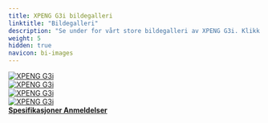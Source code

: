 ```yaml
---
title: XPENG G3i bildegalleri
linktitle: "Bildegalleri"
description: "Se under for vårt store bildegalleri av XPENG G3i. Klikk på bildene for høyoppløselige versjoner."
weight: 5
hidden: true
navicon: bi-images
---
```

<!-- markdownlint-disable MD033 -->
<div class="row" id ="my-gallery">
	<div class="pswp-grid-item col-6 col-md-4">
		<a href="https://media.evkx.net/multimedia/models/xpeng/g3/g3i/exterior_1.jpeg"
data-pswp-src="https://media.evkx.net/multimedia/models/xpeng/g3/g3i/exterior_1.jpeg"
data-pswp-width="3000"
data-pswp-height="1686" 
target="_blank">
			<img src="https://media.evkx.net/multimedia/models/xpeng/g3/g3i/exterior_1_xst.jpeg" alt="XPENG G3i" class="img-fluid " />
		</a>
	</div>
	<div class="pswp-grid-item col-6 col-md-4">
		<a href="https://media.evkx.net/multimedia/models/xpeng/g3/g3i/exterior_2.jpg"
data-pswp-src="https://media.evkx.net/multimedia/models/xpeng/g3/g3i/exterior_2.jpg"
data-pswp-width="3000"
data-pswp-height="1686" 
target="_blank">
			<img src="https://media.evkx.net/multimedia/models/xpeng/g3/g3i/exterior_2_xst.jpg" alt="XPENG G3i" class="img-fluid " />
		</a>
	</div>
	<div class="pswp-grid-item col-6 col-md-4">
		<a href="https://media.evkx.net/multimedia/models/xpeng/g3/g3i/exterior_3.jpg"
data-pswp-src="https://media.evkx.net/multimedia/models/xpeng/g3/g3i/exterior_3.jpg"
data-pswp-width="3000"
data-pswp-height="1686" 
target="_blank">
			<img src="https://media.evkx.net/multimedia/models/xpeng/g3/g3i/exterior_3_xst.jpg" alt="XPENG G3i" class="img-fluid " />
		</a>
	</div>
	<div class="pswp-grid-item col-6 col-md-4">
		<a href="https://media.evkx.net/multimedia/models/xpeng/g3/g3i/main_1.jpeg"
data-pswp-src="https://media.evkx.net/multimedia/models/xpeng/g3/g3i/main_1.jpeg"
data-pswp-width="3000"
data-pswp-height="1686" 
target="_blank">
			<img src="https://media.evkx.net/multimedia/models/xpeng/g3/g3i/main_1_xst.jpeg" alt="XPENG G3i" class="img-fluid " />
		</a>
	</div>
</div>
<script type="module">
  import PhotoSwipeLightbox from '/js/photoswipe-lightbox.esm.js';
    const lightbox = new PhotoSwipeLightbox({
       gallery: '#my-gallery',
        children: 'a',
        pswpModule: () => import('/js/photoswipe.esm.js')
    });
lightbox.init();
</script>
<div class="mt-3 mb-3">
<a href="../specifications/" class="text-decoration-none text-black">
<strong><i class="bi-arrow-left"></i> Spesifikasjoner </strong>
</a>
<a href="../reviews/" class="text-decoration-none text-black float-end">
<strong>Anmeldelser <i class="bi-arrow-right"></i></strong>
</a>
</div>
